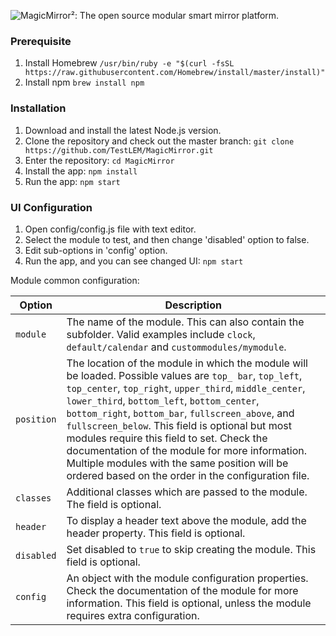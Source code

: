 ![MagicMirror²: The open source modular smart mirror platform. ](.github/header.png)

### Prerequisite

1. Install Homebrew `/usr/bin/ruby -e "$(curl -fsSL https://raw.githubusercontent.com/Homebrew/install/master/install)"`
2. Install npm `brew install npm`

### Installation

1. Download and install the latest Node.js version.
2. Clone the repository and check out the master branch: `git clone https://github.com/TestLEM/MagicMirror.git`
3. Enter the repository: `cd MagicMirror`
4. Install the app: `npm install`
5. Run the app: `npm start`

### UI Configuration

1. Open config/config.js file with text editor.
2. Select the module to test, and then change 'disabled' option to false.
3. Edit sub-options in 'config' option.
4. Run the app, and you can see changed UI: `npm start`

Module common configuration:

| **Option** | **Description** |
| --- | --- |
| `module` | The name of the module. This can also contain the subfolder. Valid examples include `clock`, `default/calendar` and `custommodules/mymodule`. |
| `position` | The location of the module in which the module will be loaded. Possible values are `top_ bar`, `top_left`, `top_center`, `top_right`, `upper_third`, `middle_center`, `lower_third`, `bottom_left`, `bottom_center`, `bottom_right`, `bottom_bar`, `fullscreen_above`, and `fullscreen_below`. This field is optional but most modules require this field to set. Check the documentation of the module for more information. Multiple modules with the same position will be ordered based on the order in the configuration file. |
| `classes` | Additional classes which are passed to the module. The field is optional. |
| `header` | To display a header text above the module, add the header property. This field is optional. |
| `disabled` | Set disabled to `true` to skip creating the module. This field is optional. |
| `config` | An object with the module configuration properties. Check the documentation of the module for more information. This field is optional, unless the module requires extra configuration. |
